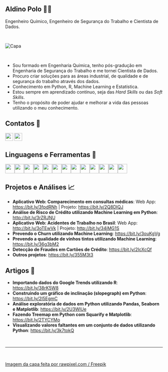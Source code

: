 ## **Aldino Polo** :man_technologist:
Engenheiro Químico, Engenheiro de Segurança do Trabalho e Cientista de Dados.

<br />

![Capa](https://i.imgur.com/Oyf6KA4.png)

<br />

- Sou formado em Engenharia Química, tenho pós-gradução em Engenharia de Segurança do Trabalho e me tornei Cientista de Dados.
- Procuro criar soluções para as áreas industrial, de qualidade e de segurança do trabalho através dos dados.
- Conhecimento em Python, R, Machine Learning e Estatística.
- Estou sempre em aprendizado contínuo, seja das *Hard Skills* ou das *Soft Skills*.
- Tenho o propósito de poder ajudar e melhorar a vida das pessoas utilizando o meu conhecimento.

## **Contatos** :postbox:

[<img aligh="left" width="25px" src="https://i.imgur.com/CcFXI8Y.png" />](https://www.linkedin.com/in/aldinopolo/)
[<img aligh="left" width="25px" src="https://i.imgur.com/8w7sr6R.png" />](https://aldinopolo.medium.com/)

## **Linguagens e Ferramentas** :toolbox:

<img aligh="left" width="30px" src="https://i.imgur.com/vdEQBDx.png" /><img aligh="left" width="30px" src="https://i.imgur.com/9q6Ujwd.png" /><img aligh="left" width="30px" src="https://i.imgur.com/EXvTXqH.png" /><img aligh="left" width="30px" src="https://i.imgur.com/x7vx3at.png" /><img aligh="left" width="30px" src="https://i.imgur.com/hj6pW1u.png" /><img aligh="left" width="30px" src="https://i.imgur.com/v5XlvrJ.png" /><img aligh="left" width="30px" src="https://i.imgur.com/r3OmVZC.png" /><img aligh="left" width="30px" src="https://i.imgur.com/ly21wSe.png" /><img aligh="left" width="30px" src="https://i.imgur.com/oBNjhoI.png" /><img aligh="left" width="30px" src="https://i.imgur.com/6fydcLs.png" /><img aligh="left" width="30px" src="https://i.imgur.com/IuWIYHP.png" /><img aligh="left" width="30px" src="https://i.imgur.com/ai2pjk1.png" /><img aligh="left" width="30px" src="https://i.imgur.com/yebSnk6.png" />

## **Projetos e Análises** :chart_with_upwards_trend:

- **Aplicativo Web: Comparecimento em consultas médicas**: Web App: https://bit.ly/3fpdRNh | Projeto: https://bit.ly/2Q8DIQJ
- **Análise de Risco de Crédito utilizando Machine Learning em Python**: http://bit.ly/3rZRJNU
- **Aplicativo Web: Acidentes de Trabalho no Brasil**: Web App: http://bit.ly/3oTEwVk | Projeto: http://bit.ly/34iMG1S
- **Prevendo o Churn utilizando Machine Learning**: https://bit.ly/3ouKgVg
- **Prevendo a qualidade de vinhos tintos utilizando Machine Learning**: https://bit.ly/36g3bM2
- **Detecção de Fraudes em Cartões de Crédito**: https://bit.ly/2IcXcQf
- **Outros projetos**: https://bit.ly/355M3t3

## **Artigos** :page_with_curl:

- **Importando dados do Google Trends utilizando R**: https://bit.ly/38rK5W8
- **Construindo um gráfico de inclinação (slopegraph) em Python**: https://bit.ly/2I5EgmC
- **Análise exploratória de dados em Python utilizando Pandas, Seaborn e Matplotlib**: https://bit.ly/2U3WlUe
- **Fazendo Treemap em Python com Squarify e Matplotlib**: https://bit.ly/2TYCYMo
- **Visualizando valores faltantes em um conjunto de dados utilizando Python**: https://bit.ly/3k7tokQ
<br />

---
<br />

<a href="http://www.freepik.com">Imagem da capa feita por rawpixel.com / Freepik</a>
